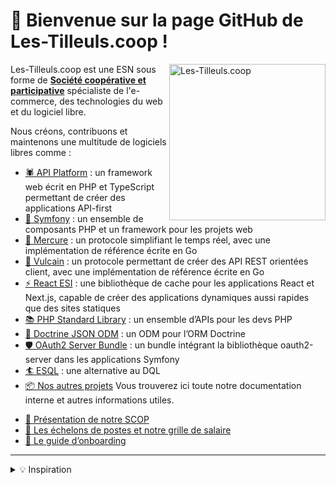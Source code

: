 # 👋️ Bienvenue sur la page GitHub de Les-Tilleuls.coop !

<a href="https://les-tilleuls.coop"><img align="right" src="public/img/tree.svg" height="250" alt="Les-Tilleuls.coop"></a>

Les-Tilleuls.coop est une ESN sous forme de [**Société coopérative et participative**](https://www.les-scop.coop/) spécialiste de l'e-commerce, des technologies du web et du logiciel libre.

Nous créons, contribuons et maintenons une multitude de logiciels libres comme :

* [🕷 API Platform](https://github.com/api-platform) : un framework web écrit en PHP et TypeScript permettant de créer des applications API-first
* [🎼 Symfony](https://github.com/symfony) : un ensemble de composants PHP et un framework pour les projets web
* [💌 Mercure](https://github.com/dunglas/mercure) : un protocole simplifiant le temps réel, avec une implémentation de référence écrite en Go
* [🔨 Vulcain](https://github.com/dunglas/vulcain) : un protocole permettant de créer des API REST orientées client, avec une implémentation de référence écrite en Go
* [⚡️ React ESI](https://github.com/dunglas/react-esi) : une bibliothèque de cache pour les applications React et Next.js, capable de créer des applications dynamiques aussi rapides que des sites statiques
* [📚 PHP Standard Library](https://github.com/azjezz/psl) : un ensemble d’APIs pour les devs PHP
* [📄 Doctrine JSON ODM](https://github.com/dunglas/doctrine-json-odm) : un ODM pour l’ORM Doctrine
* [🛡️ OAuth2 Server Bundle](https://github.com/thephpleague/oauth2-server-bundle) : un bundle intégrant la bibliothèque oauth2-server dans les applications Symfony
* [🏄 ESQL](https://github.com/soyuka/esql) : une alternative au DQL
* [📦 Nos autres projets](https://github.com/orgs/coopTilleuls/repositories)
Vous trouverez ici toute notre documentation interne et autres informations utiles.

- [🌳️ Présentation de notre SCOP](scop/README.md)
- [🧙️ Les échelons de postes et notre grille de salaire](titles/README.md)
- [🚞️ Le guide d’onboarding](onboarding/README.md)
<!-- WIP :
- [📰️ Kit de press](press-kit/README.md)
- [🎨️ Styleguide](styleguide/README.md)
  -->

---

<details>
    <summary>💡️ Inspiration</summary>
    Cette documentation est inspirée de plusieurs déjà existantes, telles que celles de:
    <ul>
    <li><a href="https://github.com/basecamp/handbook">Basecamp</a></li>
    <li><a href="https://github.com/24eme">24eme</a></li>
    <li><a href="https://www.loomio.coop/">Loomio</a></li>
    <li><a href="https://about.gitlab.com/handbook/">GitLab</a></li>
    </ul>
</details>
